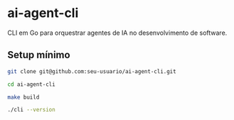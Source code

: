 # ai-agent-cli

CLI em Go para orquestrar agentes de IA no desenvolvimento de software.

## Setup mínimo

```bash
git clone git@github.com:seu-usuario/ai-agent-cli.git

cd ai-agent-cli

make build

./cli --version

```
